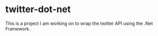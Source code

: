 twitter-dot-net
===============

This is a project I am working on to wrap the twitter API using the .Net Framework. 